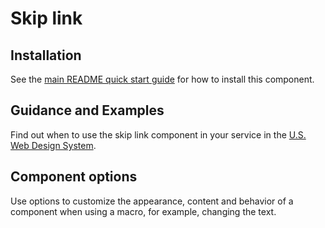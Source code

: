 # Skip link

## Installation

See the [main README quick start guide](https://designsystem.digital.gov/) for how to install this component.

## Guidance and Examples

Find out when to use the skip link component in your service in the [U.S. Web Design System](https://designsystem.digital.gov/components/skip-link).

## Component options

Use options to customize the appearance, content and behavior of a component when using a macro, for example, changing the text.
